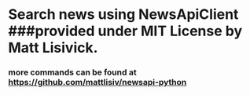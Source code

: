 # Search news using NewsApiClient ###provided under MIT License by Matt Lisivick.
### more commands can be found at https://github.com/mattlisiv/newsapi-python
